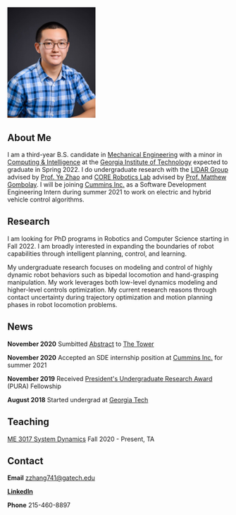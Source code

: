 <img src="https://raw.githubusercontent.com/John-Z-Zhang/John-Z-Zhang.github.io/main/docs/profile_pic.jpg" alt="drawing" width="200"/>

## About Me
I am a third-year B.S. candidate in [Mechanical Engineering](https://www.me.gatech.edu/) with a minor in [Computing & Intelligence](https://www.cc.gatech.edu/content/minor-computing-intelligence) at the [Georgia Institute of Technology](https://www.gatech.edu/) expected to graduate in Spring 2022. I do undergraduate research with the [LIDAR Group](http://lab-idar.gatech.edu/) advised by [Prof. Ye Zhao](https://sites.google.com/site/yezhaout) and [CORE Robotics Lab](https://core-robotics.gatech.edu/) advised by [Prof. Matthew Gombolay](https://core-robotics.gatech.edu/people/matthew-gombolay/). I will be joining [Cummins Inc.](https://www.cummins.com/) as a Software Development Engineering Intern during summer 2021 to work on electric and hybrid vehicle control algorithms. 

## Research
I am looking for PhD programs in Robotics and Computer Science starting in Fall 2022. I am broadly interested in expanding the boundaries of robot capabilities through intelligent planning, control, and learning. 

My undergraduate research focuses on modeling and control of highly dynamic robot behaviors such as bipedal locomotion and hand-grasping manipulation. My work leverages both low-level dynamics modeling and higher-level controls optimization. My current research reasons through contact uncertainty during trajectory optimization and motion planning phases in robot locomotion problems.

## News
**November 2020** Sumbitted [Abstract](https://raw.githubusercontent.com/John-Z-Zhang/John-Z-Zhang.github.io/main/docs/The_Tower_Abstract.pdf) to [The Tower](https://gttower.org/)

**November 2020** Accepted an SDE internship position at [Cummins Inc.](https://www.cummins.com/) for summer 2021

**November 2019** Received [President's Undergraduate Research Award](http://www.undergradresearch.gatech.edu/pura-salary) (PURA) Fellowship

**August 2018** Started undergrad at [Georgia Tech](https://www.gatech.edu/)

## Teaching
[ME 3017 System Dynamics](https://me.gatech.edu/files/ug/me3017.pdf) Fall 2020 - Present, TA

## Contact

**Email** zzhang741@gatech.edu

[**LinkedIn**](https://www.linkedin.com/in/john-zhang-01/)

**Phone** 215-460-8897

